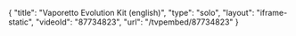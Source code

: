 {
    "title": "Vaporetto Evolution Kit (english)",
    "type": "solo",
    "layout": "iframe-static",
    "videoId": "87734823",
    "url": "\/tvpembed\/87734823"
}